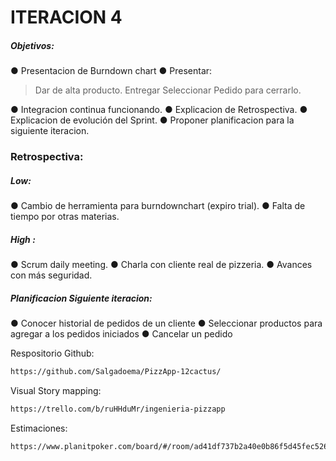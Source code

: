 # ITERACION 4
##### Objetivos:
● Presentacion de Burndown chart
● Presentar:
>  Dar de alta producto.
 Entregar Seleccionar Pedido para cerrarlo.

● Integracion continua funcionando.
● Explicacion de Retrospectiva.
● Explicacion de evolución del Sprint.
● Proponer planificacion para la siguiente iteracion.

### Retrospectiva:
##### Low:
● Cambio de herramienta para burndownchart (expiro trial).
● Falta de tiempo por otras materias.
##### High :
● Scrum daily meeting.
● Charla con cliente real de pizzeria.
● Avances con más seguridad.

##### Planificacion Siguiente iteracion:
● Conocer historial de pedidos de un cliente
● Seleccionar productos para agregar a los pedidos iniciados
● Cancelar un pedido

Respositorio Github:
```sh
https://github.com/Salgadoema/PizzApp-12cactus/
```
Visual Story mapping:
```sh
https://trello.com/b/ruHHduMr/ingenieria-pizzapp
```
Estimaciones:
```sh
https://www.planitpoker.com/board/#/room/ad41df737b2a40e0b86f5d45fec5265e
```


